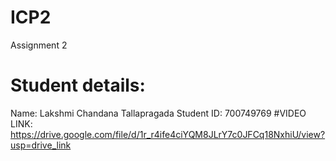 # ICP2
Assignment 2
# Student details:
Name: Lakshmi Chandana Tallapragada
Student ID: 700749769
#VIDEO LINK: https://drive.google.com/file/d/1r_r4ife4ciYQM8JLrY7c0JFCq18NxhiU/view?usp=drive_link
